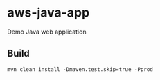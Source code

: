 # aws-java-app

Demo Java web application

## Build

`mvn clean install -Dmaven.test.skip=true -Pprod`

